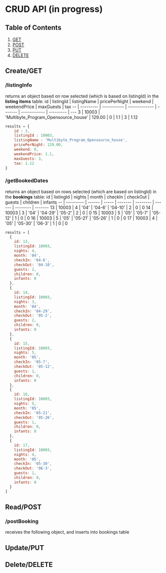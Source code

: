 # CRUD API (in progress)


## Table of Contents

1. [GET](#GET)
1. [POST](#POST)
1. [PUT](#PUT)
1. [DELETE](#DELETE)


## Create/GET

### /listingInfo
returns an object based on row selected (which is based on listingId) in the **listing items** table:
id | listingId | listingName | pricePerNight | weekend | weekendPrice | maxGuests | tax
-- | --------- | ----------- | ------------- | ------- | ------------ | --------- | ---
3 | 10003 | 'Multibyte_Program_Opensource_house' | 129.00 | 0 | 1.1 | 3 | 1.12

```javascript
results = {
    id : 3, 
    listingId : 10003,
    listingName : 'Multibyte_Program_Opensource_house',
    pricePerNight: 129.00,
    weekend: 0,
    weekendPrice: 1.1,
    maxGuests: 3,
    tax: 1.12
}
```


### /getBookedDates
returns an object based on rows selected (which are based on listingId) in the **bookings** table:
id | listingId | nights | month | checkIn | checkOut | guests | children | infants
-- | --------- | ------ | ----- | ------- | -------- | ------ | -------- | -------
13 | 10003 | 4 | '04' | '04-6' | '04-10' | 2 | 0 | 0
14 | 10003 | 3 | '04' | '04-29' | '05-2' | 2 | 0 | 0 
15 | 10003 | 5 | '05' | '05-7' | '05-12' | 1 | 0 | 0
16 | 10003 | 5 | '05' | '05-21' | '05-26' | 1 | 0 | 0 
17 | 10003 | 4 | '05' | '05-30' | '06-3' | 1 | 0 | 0 

```javascript
results = [
  {
    id: 13,
    listingId: 10003,
    nights: 4,
    month: '04',
    checkIn: '04-6',
    checkOut: '04-10',
    guests: 2,
    children: 0,
    infants: 0
  },
  {
    id: 14,
    listingId: 10003,
    nights: 3,
    month: '04',
    checkIn: '04-29',
    checkOut: '05-2',
    guests: 2,
    children: 0,
    infants: 0
  },
  {
    id: 15,
    listingId: 10003,
    nights: 5,
    month: '05',
    checkIn: '05-7',
    checkOut: '05-12',
    guests: 1,
    children: 0,
    infants: 0
  },
  {
    id: 16,
    listingId: 10003,
    nights: 5,
    month: '05',
    checkIn: '05-21',
    checkOut: '05-26',
    guests: 1,
    children: 0,
    infants: 0
  },
  {
    id: 17,
    listingId: 10003,
    nights: 4,
    month: '05',
    checkIn: '05-30',
    checkOut: '06-3',
    guests: 1,
    children: 0,
    infants: 0
  }
]
```

## Read/POST

### /postBooking
receives the following object, and inserts into bookings table

## Update/PUT


## Delete/DELETE